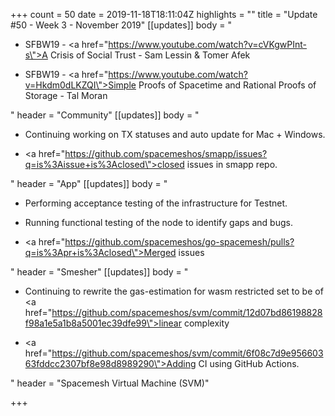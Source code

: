 +++
count = 50
date = 2019-11-18T18:11:04Z
highlights = ""
title = "Update #50 - Week 3 - November 2019"
[[updates]]
body = "<ul><li><p>SFBW19 - <a href=\"https://www.youtube.com/watch?v=cVKgwPInt-s\">A Crisis of Social Trust - Sam Lessin &amp; Tomer Afek</a></p></li><li><p>SFBW19 - <a href=\"https://www.youtube.com/watch?v=Hkdm0dLKZQI\">Simple Proofs of Spacetime and Rational Proofs of Storage - Tal Moran</a></p></li></ul>"
header = "Community"
[[updates]]
body = "<ul><li><p>Continuing working on TX statuses and auto update for Mac + Windows.</p></li><li><p><a href=\"https://github.com/spacemeshos/smapp/issues?q=is%3Aissue+is%3Aclosed\">closed issues in smapp repo.</a></p></li></ul>"
header = "App"
[[updates]]
body = "<ul><li><p>Performing acceptance testing of the infrastructure for Testnet.</p></li><li><p>Running functional testing of the node to identify gaps and bugs.</p></li><li><p><a href=\"https://github.com/spacemeshos/go-spacemesh/pulls?q=is%3Apr+is%3Aclosed\">Merged issues</a></p></li></ul>"
header = "Smesher"
[[updates]]
body = "<ul><li><p>Continuing to rewrite the gas-estimation for wasm restricted set to be of <a href=\"https://github.com/spacemeshos/svm/commit/12d07bd86198828f98a1e5a1b8a5001ec39dfe99\">linear complexity</a></p></li><li><p><a href=\"https://github.com/spacemeshos/svm/commit/6f08c7d9e95660363fddcc2307bf8e98d8989290\">Adding CI</a> using GitHub Actions.</p></li></ul>"
header = "Spacemesh Virtual Machine (SVM)"

+++
